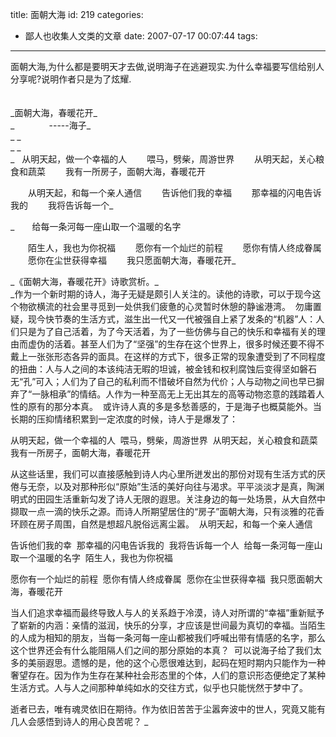 title: 面朝大海
id: 219
categories:
  - 鄙人也收集人文类的文章
date: 2007-07-17 00:07:44
tags:
---

<div id="msgcns!9697D6160EFEBC17!1122" class="bvMsg"><div>
<div>面朝大海,为什么都是要明天才去做,说明海子在逃避现实.为什么幸福要写信给别人分享呢?说明作者只是为了炫耀.</div>
<div> </div>
<div> </div>
<div>_面朝大海，春暖花开_</div>
<div>_              -----海子_</div>
<div>_ _</div>
<div>_ _</div>
<div>_   从明天起，做一个幸福的人
　　喂马，劈柴，周游世界
　　从明天起，关心粮食和蔬菜
　　我有一所房子，面朝大海，春暖花开

　　从明天起，和每一个亲人通信
　　告诉他们我的幸福
　　那幸福的闪电告诉我的
　　我将告诉每一个_</div>
<div>
_　　给每一条河每一座山取一个温暖的名字

　　陌生人，我也为你祝福
　　愿你有一个灿烂的前程
　　愿你有情人终成眷属
　　愿你在尘世获得幸福
　　我只愿面朝大海，春暖花开_</div>
<div>_《面朝大海，春暖花开》诗歌赏析。_</div>
<div>_作为一个新时期的诗人，海子无疑是颇引人关注的。读他的诗歌，可以于现今这个物欲横流的社会里寻觅到一处供我们疲惫的心灵暂时休憩的静谧港湾。 
勿庸置疑，现今快节奏的生活方式，滋生出一代又一代被强自上紧了发条的“机器”人：人们只是为了自己活着，为了今天活着，为了一些仿佛与自己的快乐和幸福有关的理由而虚伪的活着。甚至人们为了“坚强”的生存在这个世界上，很多时候还要不得不戴上一张张形态各异的面具。在这样的方式下，很多正常的现象遭受到了不同程度的扭曲：人与人之间的本该纯洁无暇的坦诚，被金钱和权利腐蚀后变得坚如磐石无“孔”可入；人们为了自己的私利而不惜破坏自然为代价；人与动物之间也早已摒弃了“一脉相承”的情结。人作为一种至高无上无出其左的高等动物恣意的践踏着人性的原有的那分本真。 
或许诗人真的多是多愁善感的，于是海子也概莫能外。当长期的压抑情绪积累到一定浓度的时候，诗人于是爆发了： 

从明天起，做一个幸福的人 
喂马，劈柴，周游世界 
从明天起，关心粮食和蔬菜 
我有一所房子，面朝大海，春暖花开 

从这些话里，我们可以直接感触到诗人内心里所迸发出的那份对现有生活方式的厌倦与无奈，以及对那种形似“原始”生活的美好向往与渴求。平平淡淡才是真，陶渊明式的田园生活重新勾发了诗人无限的遐思。关注身边的每一处场景，从大自然中撷取一点一滴的快乐之源。而诗人所期望居住的“房子”面朝大海，只有淡雅的花香环顾在房子周围，自然是想超凡脱俗远离尘嚣。 
从明天起，和每一个亲人通信 

告诉他们我的幸 
那幸福的闪电告诉我的 
我将告诉每一个人 
给每一条河每一座山取一个温暖的名字 
陌生人，我也为你祝福 

愿你有一个灿烂的前程 
愿你有情人终成眷属 
愿你在尘世获得幸福 
我只愿面朝大海，春暖花开 

当人们追求幸福而最终导致人与人的关系趋于冷漠，诗人对所谓的“幸福”重新赋予了崭新的内涵：亲情的滋润，快乐的分享，才应该是世间最为真切的幸福。当陌生的人成为相知的朋友，当每一条河每一座山都被我们呼喊出带有情感的名字，那么这个世界还会有什么能阻隔人们之间的那分原始的本真？ 
可以说海子给了我们太多的美丽遐思。遗憾的是，他的这个心愿很难达到，起码在短时期内只能作为一种奢望存在。因为作为生存在某种社会形态里的个体，人们的意识形态便绝定了某种生活方式。人与人之间那种单纯如水的交往方式，似乎也只能恍然于梦中了。 

逝者已去，唯有魂灵依旧在期待。作为依旧苦苦于尘嚣奔波中的世人，究竟又能有几人会感悟到诗人的用心良苦呢？ _</div></div></div>